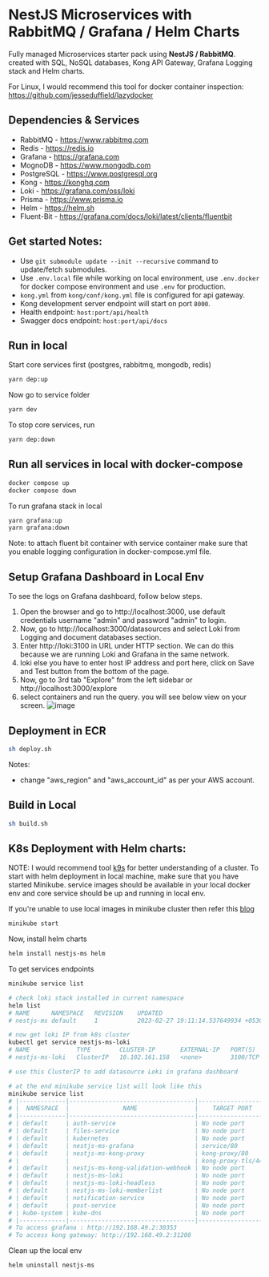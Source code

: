 # NestJS Microservices with RabbitMQ / Grafana / Helm Charts

Fully managed Microservices starter pack using **NestJS / RabbitMQ**. created with SQL, NoSQL databases, Kong API Gateway, Grafana Logging stack and Helm charts.

For Linux, I would recommend this tool for docker container inspection: https://github.com/jesseduffield/lazydocker

## Dependencies & Services

- RabbitMQ - https://www.rabbitmq.com
- Redis - https://redis.io
- Grafana - https://grafana.com
- MognoDB - https://www.mongodb.com
- PostgreSQL - https://www.postgresql.org
- Kong - https://konghq.com
- Loki - https://grafana.com/oss/loki
- Prisma - https://www.prisma.io
- Helm - https://helm.sh
- Fluent-Bit - https://grafana.com/docs/loki/latest/clients/fluentbit

## Get started Notes:

- Use `git submodule update --init --recursive` command to update/fetch submodules.
- Use `.env.local` file while working on local environment, use `.env.docker` for docker compose environment and use `.env` for production.
- `kong.yml` from `kong/conf/kong.yml` file is configured for api gateway.
- Kong development server endpoint will start on port `8000`.
- Health endpoint: `host:port/api/health`
- Swagger docs endpoint: `host:port/api/docs`

## Run in local

Start core services first (postgres, rabbitmq, mongodb, redis)

```bash
yarn dep:up
```

Now go to service folder

```bash
yarn dev
```

To stop core services, run

```bash
yarn dep:down
```

## Run all services in local with docker-compose

```bash
docker compose up
docker compose down
```

To run grafana stack in local

```bash
yarn grafana:up
yarn grafana:down
```

Note: to attach fluent bit container with service container make sure that you enable logging configuration in docker-compose.yml file.

## Setup Grafana Dashboard in Local Env

To see the logs on Grafana dashboard, follow below steps.

1. Open the browser and go to http://localhost:3000, use default credentials username "admin" and password "admin" to login.
2. Now, go to http://localhost:3000/datasources and select Loki from Logging and document databases section.
3. Enter http://loki:3100 in URL under HTTP section. We can do this because we are running Loki and Grafana in the same network.
4. loki else you have to enter host IP address and port here, click on Save and Test button from the bottom of the page.
5. Now, go to 3rd tab "Explore" from the left sidebar or http://localhost:3000/explore
6. select containers and run the query. you will see below view on your screen.
   ![image](https://user-images.githubusercontent.com/23061515/217284063-5a548f77-ac0c-42b3-bfdb-963a62f8788a.png)

## Deployment in ECR

```bash
sh deploy.sh
```

Notes:

- change "aws_region" and "aws_account_id" as per your AWS account.

## Build in Local

```bash
sh build.sh
```

## K8s Deployment with Helm charts:

NOTE: I would recommend tool [k9s](https://k9scli.io/) for better understanding of a cluster. To start with helm deployment in local machine, make sure that you have started Minikube. service images should be available in your local docker env and core service should be up and running in local env.

If you're unable to use local images in minikube cluster then refer this [blog](https://medium.com/bb-tutorials-and-thoughts/how-to-use-own-local-doker-images-with-minikube-2c1ed0b0968)

```bash
minikube start
```

Now, install helm charts

```bash
helm install nestjs-ms helm
```

To get services endpoints

```bash
minikube service list
```

```bash
# check loki stack installed in current namespace
helm list
# NAME     	NAMESPACE	REVISION	UPDATED                                	STATUS  	CHART           	APP VERSION
# nestjs-ms	default  	1       	2023-02-27 19:11:14.537649934 +0530 IST	deployed	nestjs-ms-0.1.0 	1.0.0

# now get loki IP from k8s cluster
kubectl get service nestjs-ms-loki
# NAME             TYPE        CLUSTER-IP       EXTERNAL-IP   PORT(S)    AGE
# nestjs-ms-loki   ClusterIP   10.102.161.158   <none>        3100/TCP   28m

# use this ClusterIP to add datasource Loki in grafana dashboard

# at the end minikube service list will look like this
minikube service list
# |-------------|-----------------------------------|--------------------|---------------------------|
# |  NAMESPACE  |               NAME                |    TARGET PORT     |            URL            |
# |-------------|-----------------------------------|--------------------|---------------------------|
# | default     | auth-service                      | No node port       |                           |
# | default     | files-service                     | No node port       |                           |
# | default     | kubernetes                        | No node port       |                           |
# | default     | nestjs-ms-grafana                 | service/80         | http://192.168.49.2:31679 |
# | default     | nestjs-ms-kong-proxy              | kong-proxy/80      | http://192.168.49.2:32083 |
# |             |                                   | kong-proxy-tls/443 | http://192.168.49.2:31251 |
# | default     | nestjs-ms-kong-validation-webhook | No node port       |                           |
# | default     | nestjs-ms-loki                    | No node port       |                           |
# | default     | nestjs-ms-loki-headless           | No node port       |                           |
# | default     | nestjs-ms-loki-memberlist         | No node port       |                           |
# | default     | notification-service              | No node port       |                           |
# | default     | post-service                      | No node port       |                           |
# | kube-system | kube-dns                          | No node port       |                           |
# |-------------|-----------------------------------|--------------------|---------------------------|
# To access grafana : http://192.168.49.2:30353
# To access kong gateway: http://192.168.49.2:31208
```

Clean up the local env

```bash
helm uninstall nestjs-ms
```
